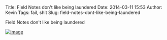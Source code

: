 Title: Field Notes don't like being laundered
Date: 2014-03-11 15:53
Author: Kevin
Tags: fail, shit
Slug: field-notes-dont-like-being-laundered

Field Notes don't like being laundered

[![image](/images/2014/03/wpid-wp-1394549450633.jpg "wp-1394549450633.jpg")](/images/2014/03/wpid-wp-1394549450633.jpg)
